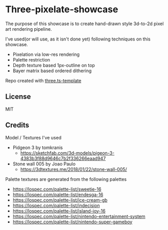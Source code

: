 # Three-pixelate-showcase

The purpose of this showcase is to create hand-drawn style 3d-to-2d pixel art rendering pipeline.

I've used(or will use, as it isn't done yet) following techniques on this showcase.

- Pixelation via low-res rendering
- Palette restriction
- Depth texture based 1px-outline on top
- Bayer matrix based ordered dithering

Repo created with [three.ts-template](https://github.com/marquizzo/three.ts-template)

## License
MIT

## Credits
Model / Textures I've used
- Pidgeon 3 by tomkranis
  - https://sketchfab.com/3d-models/pigeon-3-4383b3f88d9646c7b2f336266eaad947
- Stone wall 005 by Joao Paulo
  - https://3dtextures.me/2018/01/22/stone-wall-005/

Palette textures are generated from the following palettes
- https://lospec.com/palette-list/sweetie-16
- https://lospec.com/palette-list/endesga-16
- https://lospec.com/palette-list/ice-cream-gb
- https://lospec.com/palette-list/indecision
- https://lospec.com/palette-list/island-joy-16
- https://lospec.com/palette-list/nintendo-entertainment-system
- https://lospec.com/palette-list/nintendo-super-gameboy
